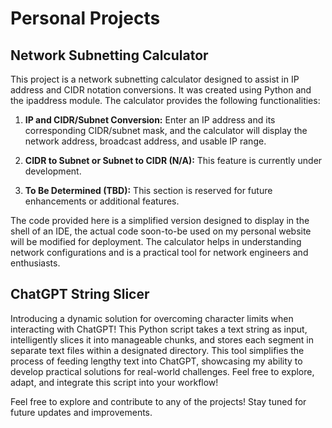 # Personal Projects

## Network Subnetting Calculator

This project is a network subnetting calculator designed to assist in IP address and CIDR notation conversions. It was created using Python and the ipaddress module. The calculator provides the following functionalities:

1. **IP and CIDR/Subnet Conversion:** Enter an IP address and its corresponding CIDR/subnet mask, and the calculator will display the network address, broadcast address, and usable IP range.

2. **CIDR to Subnet or Subnet to CIDR (N/A):** This feature is currently under development.

3. **To Be Determined (TBD):** This section is reserved for future enhancements or additional features.

The code provided here is a simplified version designed to display in the shell of an IDE, the actual code soon-to-be used on my personal website will be modified for deployment. The calculator helps in understanding network configurations and is a practical tool for network engineers and enthusiasts.

## ChatGPT String Slicer

Introducing a dynamic solution for overcoming character limits when interacting with ChatGPT! This Python script takes a text string as input, intelligently slices it into manageable chunks, and stores each segment in separate text files within a designated directory. This tool simplifies the process of feeding lengthy text into ChatGPT, showcasing my ability to develop practical solutions for real-world challenges. Feel free to explore, adapt, and integrate this script into your workflow!

Feel free to explore and contribute to any of the projects! Stay tuned for future updates and improvements.
